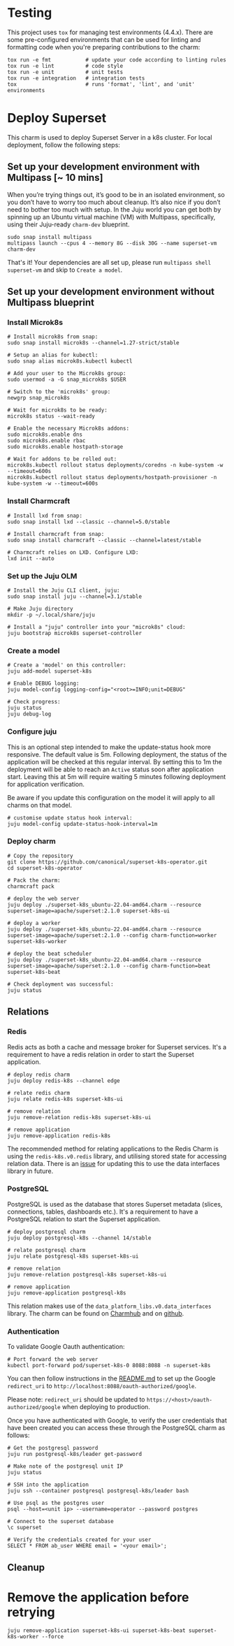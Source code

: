 # Testing

This project uses `tox` for managing test environments (4.4.x). There are some pre-configured environments
that can be used for linting and formatting code when you're preparing contributions to the charm:

```shell
tox run -e fmt           # update your code according to linting rules
tox run -e lint          # code style
tox run -e unit          # unit tests
tox run -e integration   # integration tests
tox                      # runs 'format', 'lint', and 'unit' environments
```

# Deploy Superset

This charm is used to deploy Superset Server in a k8s cluster. For local deployment, follow the following steps:

## Set up your development environment with Multipass [~ 10 mins]
When you’re trying things out, it’s good to be in an isolated environment, so you don’t have to worry too much about cleanup. It’s also nice if you don’t need to bother too much with setup. In the Juju world you can get both by spinning up an Ubuntu virtual machine (VM) with Multipass, specifically, using their Juju-ready `charm-dev` blueprint.
```
sudo snap install multipass
multipass launch --cpus 4 --memory 8G --disk 30G --name superset-vm charm-dev
```
That's it! Your dependencies are all set up, please run `multipass shell superset-vm` and skip to `Create a model`.

## Set up your development environment without Multipass blueprint
### Install Microk8s
```
# Install microk8s from snap:
sudo snap install microk8s --channel=1.27-strict/stable

# Setup an alias for kubectl:
sudo snap alias microk8s.kubectl kubectl

# Add your user to the Microk8s group:
sudo usermod -a -G snap_microk8s $USER

# Switch to the 'microk8s' group:
newgrp snap_microk8s

# Wait for microk8s to be ready:
microk8s status --wait-ready

# Enable the necessary Microk8s addons:
sudo microk8s.enable dns 
sudo microk8s.enable rbac 
sudo microk8s.enable hostpath-storage

# Wait for addons to be rolled out:
microk8s.kubectl rollout status deployments/coredns -n kube-system -w --timeout=600s
microk8s.kubectl rollout status deployments/hostpath-provisioner -n kube-system -w --timeout=600s
```
### Install Charmcraft
```
# Install lxd from snap:
sudo snap install lxd --classic --channel=5.0/stable

# Install charmcraft from snap:
sudo snap install charmcraft --classic --channel=latest/stable

# Charmcraft relies on LXD. Configure LXD:
lxd init --auto
```
### Set up the Juju OLM
```
# Install the Juju CLI client, juju:
sudo snap install juju --channel=3.1/stable

# Make Juju directory
mkdir -p ~/.local/share/juju

# Install a "juju" controller into your "microk8s" cloud:
juju bootstrap microk8s superset-controller
```
### Create a model
```
# Create a 'model' on this controller:
juju add-model superset-k8s

# Enable DEBUG logging:
juju model-config logging-config="<root>=INFO;unit=DEBUG"

# Check progress:
juju status
juju debug-log
```
### Configure juju
This is an optional step intended to make the update-status hook more responsive. The default value is 5m.
Following deployment, the status of the application will be checked at this regular interval. By setting this to 1m the deployment will be able to reach an `Active` status soon after application start. Leaving this at 5m will require waiting 5 minutes following deployment for application verification.

Be aware if you update this configuration on the model it will apply to all charms on that model.
```
# customise update status hook interval:
juju model-config update-status-hook-interval=1m
```
### Deploy charm
```
# Copy the repository
git clone https://github.com/canonical/superset-k8s-operator.git
cd superset-k8s-operator

# Pack the charm:
charmcraft pack

# deploy the web server
juju deploy ./superset-k8s_ubuntu-22.04-amd64.charm --resource superset-image=apache/superset:2.1.0 superset-k8s-ui

# deploy a worker
juju deploy ./superset-k8s_ubuntu-22.04-amd64.charm --resource superset-image=apache/superset:2.1.0 --config charm-function=worker superset-k8s-worker

# deploy the beat scheduler
juju deploy ./superset-k8s_ubuntu-22.04-amd64.charm --resource superset-image=apache/superset:2.1.0 --config charm-function=beat superset-k8s-beat

# Check deployment was successful:
juju status
```
## Relations
### Redis
Redis acts as both a cache and message broker for Superset services. It's a requirement to have a redis relation in order to start the Superset application.
```
# deploy redis charm
juju deploy redis-k8s --channel edge

# relate redis charm
juju relate redis-k8s superset-k8s-ui

# remove relation
juju remove-relation redis-k8s superset-k8s-ui

# remove application
juju remove-application redis-k8s
```
The recommended method for relating applications to the Redis Charm is using the `redis-k8s.v0.redis` library, and utilising stored state for accessing relation data. There is an [issue](https://github.com/canonical/redis-k8s-operator/issues/74) for updating this to use the data interfaces library in future.

### PostgreSQL
PostgreSQL is used as the database that stores Superset metadata (slices, connections, tables, dashboards etc.). It's a requirement to have a PostgreSQL relation to start the Superset application.
```
# deploy postgresql charm
juju deploy postgresql-k8s --channel 14/stable

# relate postgresql charm
juju relate postgresql-k8s superset-k8s-ui

# remove relation
juju remove-relation postgresql-k8s superset-k8s-ui

# remove application
juju remove-application postgresql-k8s
```
This relation makes use of the `data_platform_libs.v0.data_interfaces` library. The charm can be found on [Charmhub](https://charmhub.io/postgresql-k8s) and on [github](https://github.com/canonical/postgresql-k8s-operator).

### Authentication
To validate Google Oauth authentication:
```
# Port forward the web server
kubectl port-forward pod/superset-k8s-0 8088:8088 -n superset-k8s

```
You can then follow instructions in the [README.md](README.md) to set up the Google `redirect_uri` to  `http://localhost:8088/oauth-authorized/google`.

Please note: `redirect_uri` should be updated to `https://<host>/oauth-authorized/google` when deploying to production.

Once you have authenticated with Google, to verify the user credentials that have been created you can access these through the PostgreSQL charm as follows:
```
# Get the postgresql password
juju run postgresql-k8s/leader get-password

# Make note of the postgresql unit IP
juju status

# SSH into the application
juju ssh --container postgresql postgresql-k8s/leader bash

# Use psql as the postgres user
psql --host=<unit ip> --username=operator --password postgres

# Connect to the superset database
\c superset

# Verify the credentials created for your user
SELECT * FROM ab_user WHERE email = '<your email>';

```

## Cleanup
# Remove the application before retrying
```
juju remove-application superset-k8s-ui superset-k8s-beat superset-k8s-worker --force
```
